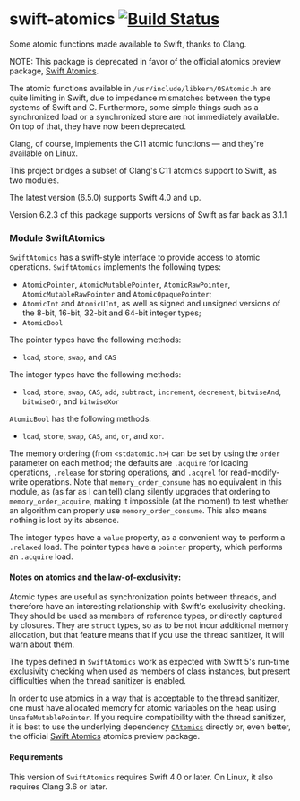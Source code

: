 # swift-atomics [![Build Status](https://travis-ci.org/glessard/swift-atomics.svg?branch=main)](https://travis-ci.org/glessard/swift-atomics)
Some atomic functions made available to Swift, thanks to Clang.

NOTE: This package is deprecated in favor of the official atomics preview package, [Swift Atomics](https://github.com/apple/swift-atomics).

The atomic functions available in `/usr/include/libkern/OSAtomic.h` are quite limiting in Swift, due to impedance mismatches between the type systems of Swift and C. Furthermore, some simple things such as a synchronized load or a synchronized store are not immediately available. On top of that, they have now been deprecated.

Clang, of course, implements the C11 atomic functions &mdash; and they're available on Linux.

This project bridges a subset of Clang's C11 atomics support to Swift, as two modules.

The latest version (6.5.0) supports Swift 4.0 and up.

Version 6.2.3 of this package supports versions of Swift as far back as 3.1.1

### Module SwiftAtomics

`SwiftAtomics` has a swift-style interface to provide access to atomic operations.
`SwiftAtomics` implements the following types:
- `AtomicPointer`, `AtomicMutablePointer`, `AtomicRawPointer`, `AtomicMutableRawPointer` and `AtomicOpaquePointer`;
- `AtomicInt` and `AtomicUInt`, as well as signed and unsigned versions of the 8-bit, 16-bit, 32-bit and 64-bit integer types;
- `AtomicBool`

The pointer types have the following methods:
- `load`, `store`, `swap`, and `CAS`

The integer types have the following methods:
- `load`, `store`, `swap`, `CAS`, `add`, `subtract`, `increment`, `decrement`, `bitwiseAnd`, `bitwiseOr`, and `bitwiseXor`

`AtomicBool` has the following methods:
- `load`, `store`, `swap`, `CAS`, `and`, `or`, and `xor`.

The memory ordering (from `<stdatomic.h>`) can be set by using the `order` parameter on each method; the defaults are `.acquire` for loading operations, `.release` for storing operations, and `.acqrel` for read-modify-write operations. Note that `memory_order_consume` has no equivalent in this module, as (as far as I can tell) clang silently upgrades that ordering to `memory_order_acquire`, making it impossible (at the moment) to test whether an algorithm can properly use `memory_order_consume`. This also means nothing is lost by its absence.

The integer types have a `value` property, as a convenient way to perform a `.relaxed` load.
The pointer types have a `pointer` property, which performs an `.acquire` load.

#### Notes on atomics and the law-of-exclusivity:

Atomic types are useful as synchronization points between threads, and therefore have an interesting relationship with Swift's exclusivity checking. They should be used as members of reference types, or directly captured by closures. They are `struct` types, so as to be not incur additional memory allocation, but that feature means that if you use the thread sanitizer, it will warn about them.

The types defined in `SwiftAtomics` work as expected with Swift 5's run-time exclusivity checking when used as members of class instances, but present difficulties when the thread sanitizer is enabled.

In order to use atomics in a way that is acceptable to the thread sanitizer, one must have allocated memory for atomic variables on the heap using `UnsafeMutablePointer`. If you require compatibility with the thread sanitizer, it is best to use the underlying dependency [`CAtomics`](https://github.com/glessard/CAtomics) directly or, even better, the official [Swift Atomics](https://github.com/apple/swift-atomics) atomics preview package.

#### Requirements

This version of `SwiftAtomics` requires Swift 4.0 or later. On Linux, it also requires Clang 3.6 or later.
